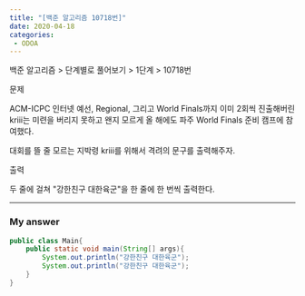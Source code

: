 ```yaml
---
title: "[백준 알고리즘 10718번]"
date: 2020-04-18
categories: 
 - ODOA
---
```

백준 알고리즘 > 단계별로 풀어보기 > 1단계 > 10718번
  
<p>문제</p>  
ACM-ICPC 인터넷 예선, Regional, 그리고 World Finals까지 이미 2회씩 진출해버린 kriii는 미련을 버리지 못하고 왠지 모르게 올 해에도 파주 World Finals 준비 캠프에 참여했다.  

대회를 뜰 줄 모르는 지박령 kriii를 위해서 격려의 문구를 출력해주자.  
  
<p>출력</p>   
두 줄에 걸쳐 "강한친구 대한육군"을 한 줄에 한 번씩 출력한다.  

---

<h3>My answer</h3>


```java
public class Main{
    public static void main(String[] args){
        System.out.println("강한친구 대한육군");
        System.out.println("강한친구 대한육군");
    }
}
```




